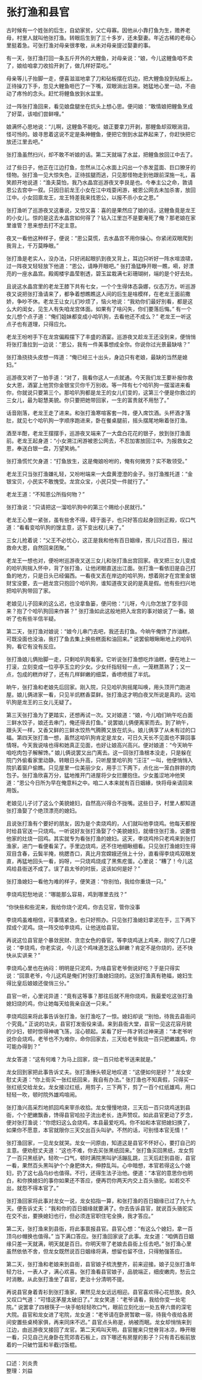 # 张打渔和县官

古时候有一个姓张的后生，自幼家贫，父亡母寡。因他从小靠打鱼为生，赡养老母，村里人就叫他张打渔。转眼后生到了三十多岁，还未娶妻。年近古稀的老母心里挺着急。可张打渔对母亲很孝敬，从未对母亲提过娶妻的事。

有一天，张打渔打回一条五斤开外的大鲤鱼，对母亲说：“娘，今儿这鲤鱼咱不卖了，娘给咱拿刀收拾开剥了，做几样好菜吃。”

母亲等儿子抬脚一走，便喜滋滋地拿了刀和砧板摆在炕边，把大鲤鱼投到砧板上。正待操刀下手，忽见大鲤鱼咂巴了一下嘴，双眼淌出泪来。她猛地心里一动，不由动了疼怜的念头。赶忙将鲤鱼放到水盆里。

过一阵张打渔回来，看见娘盘腿坐在炕头上想心思。便问娘：“敢情娘把鲤鱼烹成了好菜，该咱们尝鲜哩。”

娘满怀心思地说：“儿啊，这鲤鱼不能吃。娘正要拿刀开剥，那鲤鱼却双眼淌泪，怪可怜的。娘寻思着这说不定是条神鲤鱼，便把它倒到水盆养起来了，你赶快把它放还江里去吧。”

张打渔虽然扫兴，却不敢不听娘的话。第二天就端了水盆，把鲤鱼放回江中去了。

过了些日子，他正在江边打鱼，忽然从江心水面上闪出一个赤发蓝面、巨口獠牙的怪物。张打渔一见大惊失色，正待拔腿而逃，只见那怪物走到他跟前深施一礼，喜笑颜开地说道：“渔夫莫怕，我乃水晶宫巡游夜叉李艮是也。今奉主公之命，敦请恩公去宫中一叙。只因日前龙王小女在江中戏耍闲游，被恩公网去未加杀害，放回江中。小女回禀龙王，龙王特差我来找恩公，以报不杀小女之恩。”

张打渔听了巡游夜叉这番说，又惊又喜：喜的是果然应了娘的话，这鲤鱼竟是龙王的小女儿。惊的是这去水晶宫如何得了？钻入江里岂不是要淹死了俺？那老娘在家里谁管？思来想去打不定主意。

夜叉一看他这种样子，便说：“恩公莫慌，去水晶宫不用你操心。你紧闭双眼爬到我背上，千万莫睁眼。”

张打渔是老实人，没办法，只好闭起眼扒到夜叉背上，耳边只听好一阵水喧浪啸，过一阵夜叉轻轻放下他道：“恩公，请睁开眼吧。” 张打渔猛睁开眼一瞧，嗬，好漂亮的一座水晶宫。殿阁楼宇晶莹剔透，碧玉盆栽满七彩珊瑚树，端的是个好去处。

且说这水晶宫里的老龙王膝下共有七女，一个个生得体态袅娜，仪态万方。听巡游夜又说把张打渔请来了，都争着想瞧瞧这人间的后生是啥模样，在老龙王面前撒娇，争吵不休。老龙王让女儿们吵烦了，恼火地说：“我劝你们最好別看，都是这么大的闺女，见生人有失咱龙宫体面。如果有了啥闪失，你们要落后悔。” 有一个女儿想个点子道：“俺们姐妹都变成小哈叭狗，去看他还不成么？” 老龙王一听这点子也有道理，只得应允。

老龙王吩咐手下在龙宫偏殿摆下了丰盛的酒宴。巡游夜叉趁龙王还没到来，便悄悄将张打渔拉到一边说：“恩公，我有一件美事想成全你。你说你过光景最缺啥？”

张打渔挠挠头皮想一阵道：“俺已经三十出头，身边只有老娘，最缺的当然是媳妇。”

巡游夜叉听了一拍手道：“对了，我看你这人一点就通。今天我们龙王要补报你救女大恩，酒宴上他赏你金银宝贝你千万别收。等一阵有七个哈叭狗一摆溜进来看你，你就说只要第三个。那哈叭狗都是龙王的女儿们变的，这第三个便是你救过的三女儿，最为聪慧美貌。你只要把她带回家，一生的富贵就不用愁了。”

话音刚落，老龙王走了进来。和张打渔寒喧客套一阵，便入席饮酒。头杯酒才落肚，就见七个哈叭狗一字顺序跑进来，卧在餐桌腿前，摇头摆尾地瞅着张打渔。

酒至半酣，老龙王摆摆手，巡游夜叉端来了一大盘白花花的银子，放到张打渔面前。老龙王起身道：“小女溯江闲游被恩公网去，不忍加害放回江中。为报救女之恩，奉送白银一盘，万望笑纳。”

张打渔慌忙欠身道：“打鱼放生，这是俺娘吩咐的，俺有何微劳？实不敢领受。”

老龙王只当张打渔嫌礼轻，又吩咐端来一大盘黄澄澄的金子。张打渔推托道：“金银宝贝，小民实不敢愧受。龙宫众宝，小民只受一件就行了。”

老龙王道：“不知恩公所指何物？”

张打渔说：“只请把这一溜哈叭狗中的第三个赐给小民就行。”

老龙王心里一紧张，虽有些舍不得，碍于面子，也只好答应起身回到正殿，叹口气道：“看看变哈叭狗的馊主意，这下变出杈儿来了。”

三女儿抢着说：“父王不必忧心，这正是我和他有百日姻缘，孩儿只过百日，报过救命大恩，自然回来团聚。”

老龙王一想也对，便吩咐巡游夜叉送三女儿和张打渔出宫回家。夜叉把三女儿变成的哈叭狗揣入怀中，背了张打渔，让他闭眼直送出江面。张打渔一看依旧是自己打鱼的地方，只是日头已经偏西。一看夜叉丟在岸边的哈叭狗，想着刚才在宫里金银财宝没要，去一趟龙宫只抱回个哈叭狗，谁知道夜叉说的是真是假。他有些扫兴地把哈叭狗带回了家。

老娘见儿子回来的这么迟，也没拿鱼篓，便问他：“儿呀，今儿你怎放了空手回来？抱了个哈叭狗回来作甚？” 张打渔如此这般地把入龙宫的事对娘说了一番。娘听了也有些半信半疑。

第二天，张打渔对娘说：“娘今儿串门去吧，我还去打鱼。今晌午俺馋了炸油糕，可既没面也没油，我打了鱼去集上换些糕面和油回来。” 说罢偷眼瞅瞅地上的哈叭狗，看它有没有反应。

张打渔娘儿俩抬脚一走，只剩哈叭狗看家。它听说张打渔想吃炸油糕，便在地上一打滚，立刻变成一位亭亭玉立的少女。少女纤指轻轻一点，一笼糕蒸熟了；又一点，包成的糕炸好了，还有几样鲜嫩的细菜，香喷喷揺了半炕。

晌午，张打渔和老娘先后回家。刚入院，只见哈叭狗摇尾叫唤，用头顶开门跑进屋。娘儿俩进家一看，只见半炕糕香菜鲜。张打渔这才明白夜叉所说是真的。这哈叭狗是龙王的三女儿无疑了。

第三天张打渔为了更踏实，还想再试一次。又对娘道：“娘，今儿咱们晌午吃白面三鲜水饺子，娘还去串门，俺还得去打鱼。” 说罢娘儿俩便离家而去。到了晌午，跟头天一样，又香又鲜的三鲜水饺热气腾腾又放在炕头。娘儿俩享了从未有过的口福。第四天张打渔一想，虽然这哈叭狗肯定是龙女，可日久天长不见面也不算回事情呀。今天我说啥也得和她真正见面，也好让娘高兴高兴。便对娘道：“今天晌午咱吃肉包子解解馋。” 娘儿俩说罢又出门离去。这一回张打渔根本没走，只是躲在院门外偷看家里动静。转眼日头升高，只听屋里哈叭狗 “汪汪” 一叫，他便悄悄入院扒着窗户偷瞧。只见屋里一位美丽少女，用手三下两下，点化出一笼白胖胖的肉包子。张打渔欣喜万分，猛地推开门进屋将少女拦腰抱住。少女羞涩地冲他笑道：“恩公今日所为早在俺意料之中。咱二人本来就有百日姻緣，快将母亲请回来用饭。

老娘见儿子讨了这么个美貌媳妇，自然高兴得合不拢嘴。这些日子，村里人都知道张打渔娶了个绝顶漂亮的媳妇。

且说张打渔有个要好的朋友，因为是个卖烧鸡的，人们就叫他李烧鸡。他每天都按时给县官送一只烧鸡。一听说好友张打渔娶了个美貌媳妇，就缠住张打渔，说要借他家的灶烧一回鸡。其实就专为看张打渔的媳妇。这天，李烧鸡拎只老鸡来到张打渔家，进门一看便看呆了。手里边烧鸡，还不住地细瞅细看。只见张打渔媳妇生得双目含春，云鬓半掩，桃腮杏口，真比月宫嫦娥还俏上十分，直看得李烧鸡双眼发直，再猛地回头一看，妈呀，一只烧鸡烧成了黑焦疙蛋。心里说：“糟了！今儿这鸡给县衙送不成了。误了县太爷的时辰，这该如何是好？”

张打渔媳妇一看他为难的样子，便笑道：“你别怕，我给你重烧一只。”

李烧鸡犯愁地说：“哪能那么容易，鸡到哪里去找？”

“你快些和些泥来，我给你烧个泥鸡，你去见官，管你没事

李烧鸡虽难相信，可事情紧急，也只好照办。只见张打渔媳妇拿泥在手，三下两下捏成个泥鸡。烧一阵交给李烧鸡，让他送给县官。

再说这位县官是个暴敛民财、贪恋女色的昏官。等李烧鸡送上鸡来，刚咬了几口便说：“李烧鸡，你老实说，今儿这个鸡味道怎这么鲜嫩？肯定不是你烧的，还不快快从实讲来？”

李烧鸡心里也在纳闷：明明是只泥鸡，为啥县官老爷倒说好吃？于是只得实说：“回禀老爷，今儿这鸡是俺们村张打渔媳妇烧的。这张打渔真有艳福，媳妇生得比皇后娘娘还俊俏三分。”

县官一听，心里诧异道：“竟有这等事？那往后就不用你烧鸡，我最爱吃这张打渔媳妇烧的鸡，你让她每天给我亲自送一只来。”

李烧鸡回来将此事告诉张打渔，张打渔吃了一惊。媳妇却说 ‘“别怕，待我去县衙问个究竟。” 正说的功夫，县官打发衙役来请。来到县衙大堂，县官一见这花容月貌的少妇，顿时惊得神魂飞荡，淫心顿起。呆看了好一阵才转过神来道：“本老爷听说你会烧鸡，老爷也不为难你，命你回家去，三天给老爷我烧一百只肥嫩雄鸡，你可能办得到？”

龙女答道：“这有何难？为马上回家，烧一百只给老爷送来就是。”

龙女回到家把此事告诉丈夫。张打渔捶头顿足地叹道：“这便如何是好？” 龙女安慰丈夫道：“你上街买一张红纸回来，我自有办法。” 张打渔也不知真假，只得买一张红纸交给龙女。龙女接过红纸，用剪子，三下两下，剪了一百个红纸雄鸡，用口轻轻一吹，顿时院外雄鸡喧闹。

张打渔兴高采烈地抓回鸡来宰杀收拾。龙女慢慢地烧，三天后一百只烧鸡送到县衙，个个肥嫩飘香，馋得县官哈拉子流出老长，连声赞叹。如此县官更动了歹念，便对张打渔说：“你熄妇这么会烧鸡，本县最爱吃鸡。你不如和本官把媳妇换了，如果你不愿意，本官就限你三天交出百头叫驴。不然的话，可别怪本官无情！”

张打渔回家，一见龙女就哭。龙女一问原由，知道这是县官不怀好心，要打自己的主意。便劝慰丈夫道：“这也不难，你去买张黑纸回来。” 张打鱼买回黑纸，龙女剪了一百只黑纸驴。轻吹一口气，顿时满院黑叫驴活蹦乱跳，三天后赶到县衙，县官一看，果然百头黑叫驴个个身肥体大，伸脖乱叫。心中暗想，本官若得这么个媳妇，扔了这七品乌纱也值得。不行，还得生法子治他。便道：“本官的意思你也明白，和你换媳妇的事你如果还不答应，便再罚你两天内交上百头骆驼。如若交不出，就怨不得本官了。”

张打渔回家将此事对龙女一说，龙女掐指一算，和张打渔的百日姻缘已过了九十九天。便告诉丈夫：“我和你的百日姻缘就要满了。你去告诉县官，就说百头骆驼实在交不出，要换媳妇也行，但必须连官职住宅全换，我才答应。”

第二天，张打渔来到县衙，将此事禀报县官。县官心想：“有这么个媳妇，拿一百顶乌纱帽换也值得。” 当下满口答应。张打渔回家说了此事。龙女道：“咱俩百日姻缘只差一天就满，明天就是百日。你明天带了老娘去县衙上任去吧。” 张打渔心里虽然依依不舍，但龙女既然说百日姻缘将满，想留也留不住，只得勉强答应。

第二天，张打渔和老娘来到县衙，县官娘子梳洗整齐，前来迎接。娘子见张打渔年轻力壮，一表人才，满心欢喜。张打渔看县官娘子，品貌端正，细皮嫩肉，愁云立时消散。从此张打渔坐了县官，吏治十分清明不提。

再说县官身着青衫到张打渔家，果然见龙女远远相迎。县官喜欢得心花怒放。良久又叹口气道：“可惜这茅屋太破旧了。” 龙女笑道：“老爷请看，我给你变一处宅院。” 说罢拿了四根筷子一块手帕轻轻吹口气，眼前立刻化出一处五脊六兽的深宅大院。县官和龙女进了宅院，龙女道：“老爷请在卧房暂歇一宿，待我今夜给各房间安置些桌椅家俱，再来同床不迟。” 县官点头称是，纳被而眠。龙女却悄悄来到江边，由巡游夜叉接回了龙官。第二天鸡叫天明，县官醒来只觉脊背冰凉，睁开眼一看，只见自己光身卧在荒郊青石板上，四下哪还有房屋的影子？只有青石板前放着的一只破竹篮和半截讨饭棍。

---

口述：刘炎贵  
整理：刘益


